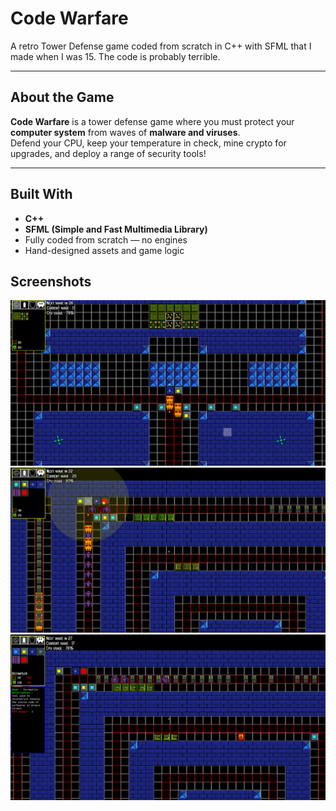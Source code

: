 # Code Warfare

A retro Tower Defense game coded from scratch in C++ with SFML that I made when I was 15. The code is probably terrible.

---

## About the Game

**Code Warfare** is a tower defense game where you must protect your **computer system** from waves of **malware and viruses**.  
Defend your CPU, keep your temperature in check, mine crypto for upgrades, and deploy a range of security tools!

---

## Built With

- **C++**
- **SFML (Simple and Fast Multimedia Library)**
- Fully coded from scratch — no engines
- Hand-designed assets and game logic

## Screenshots

![](screenshots/shot01.png)
![](screenshots/shot02.png)
![](screenshots/shot03.png)
